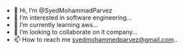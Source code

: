 - 👋 Hi, I’m @SyedMohammadParvez
- 👀 I’m interested in software engineering...
- 🌱 I’m currently learning aws...
- 💞️ I’m looking to collaborate on it company...
- 📫 How to reach me syedmohammedparvez@gmail.com..

<!---
SyedMohammadParvez/SyedMohammadParvez is a ✨ special ✨ repository because its `README.md` (this file) appears on your GitHub profile
